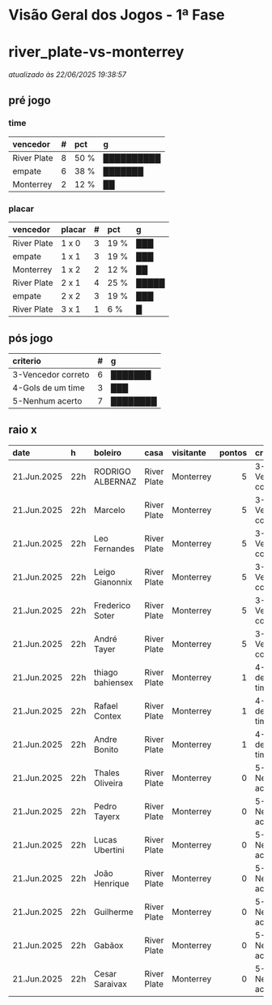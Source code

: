 # Visão Geral dos Jogos - 1ª Fase

# river_plate-vs-monterrey

_atualizado às 22/06/2025 19:38:57_

## pré jogo

### time

| vencedor    |   # | pct   | g          |
|:------------|----:|:------|:-----------|
| River Plate |   8 | 50 %  | ██████████ |
| empate      |   6 | 38 %  | ███████    |
| Monterrey   |   2 | 12 %  | ██         |

### placar

| vencedor    | placar   |   # | pct   | g     |
|:------------|:---------|----:|:------|:------|
| River Plate | 1 x 0    |   3 | 19 %  | ███   |
| empate      | 1 x 1    |   3 | 19 %  | ███   |
| Monterrey   | 1 x 2    |   2 | 12 %  | ██    |
| River Plate | 2 x 1    |   4 | 25 %  | █████ |
| empate      | 2 x 2    |   3 | 19 %  | ███   |
| River Plate | 3 x 1    |   1 | 6 %   | █     |

## pós jogo

| criterio           |   # | g        |
|:-------------------|----:|:---------|
| 3-Vencedor correto |   6 | ███████  |
| 4-Gols de um time  |   3 | ███      |
| 5-Nenhum acerto    |   7 | ████████ |

## raio x

| date        | h   | boleiro          | casa        | visitante   |   pontos | criteiro           | bol_placar   | bol_time    | real_placar   | real_time   |
|:------------|:----|:-----------------|:------------|:------------|---------:|:-------------------|:-------------|:------------|:--------------|:------------|
| 21.Jun.2025 | 22h | RODRIGO ALBERNAZ | River Plate | Monterrey   |        5 | 3-Vencedor correto | 2 x 2        | empate      | 0 x 0         | empate      |
| 21.Jun.2025 | 22h | Marcelo          | River Plate | Monterrey   |        5 | 3-Vencedor correto | 1 x 1        | empate      | 0 x 0         | empate      |
| 21.Jun.2025 | 22h | Leo Fernandes    | River Plate | Monterrey   |        5 | 3-Vencedor correto | 1 x 1        | empate      | 0 x 0         | empate      |
| 21.Jun.2025 | 22h | Leigo Gianonnix  | River Plate | Monterrey   |        5 | 3-Vencedor correto | 2 x 2        | empate      | 0 x 0         | empate      |
| 21.Jun.2025 | 22h | Frederico Soter  | River Plate | Monterrey   |        5 | 3-Vencedor correto | 1 x 1        | empate      | 0 x 0         | empate      |
| 21.Jun.2025 | 22h | André Tayer      | River Plate | Monterrey   |        5 | 3-Vencedor correto | 2 x 2        | empate      | 0 x 0         | empate      |
| 21.Jun.2025 | 22h | thiago bahiensex | River Plate | Monterrey   |        1 | 4-Gols de um time  | 1 x 0        | River Plate | 0 x 0         | empate      |
| 21.Jun.2025 | 22h | Rafael Contex    | River Plate | Monterrey   |        1 | 4-Gols de um time  | 1 x 0        | River Plate | 0 x 0         | empate      |
| 21.Jun.2025 | 22h | Andre Bonito     | River Plate | Monterrey   |        1 | 4-Gols de um time  | 1 x 0        | River Plate | 0 x 0         | empate      |
| 21.Jun.2025 | 22h | Thales Oliveira  | River Plate | Monterrey   |        0 | 5-Nenhum acerto    | 2 x 1        | River Plate | 0 x 0         | empate      |
| 21.Jun.2025 | 22h | Pedro Tayerx     | River Plate | Monterrey   |        0 | 5-Nenhum acerto    | 1 x 2        | Monterrey   | 0 x 0         | empate      |
| 21.Jun.2025 | 22h | Lucas Ubertini   | River Plate | Monterrey   |        0 | 5-Nenhum acerto    | 1 x 2        | Monterrey   | 0 x 0         | empate      |
| 21.Jun.2025 | 22h | João Henrique    | River Plate | Monterrey   |        0 | 5-Nenhum acerto    | 2 x 1        | River Plate | 0 x 0         | empate      |
| 21.Jun.2025 | 22h | Guilherme        | River Plate | Monterrey   |        0 | 5-Nenhum acerto    | 2 x 1        | River Plate | 0 x 0         | empate      |
| 21.Jun.2025 | 22h | Gabãox           | River Plate | Monterrey   |        0 | 5-Nenhum acerto    | 3 x 1        | River Plate | 0 x 0         | empate      |
| 21.Jun.2025 | 22h | Cesar Saraivax   | River Plate | Monterrey   |        0 | 5-Nenhum acerto    | 2 x 1        | River Plate | 0 x 0         | empate      |